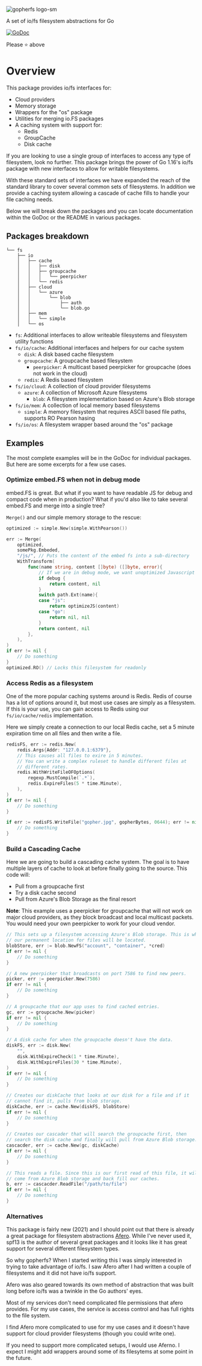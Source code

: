 ![gopherfs logo-sm](https://raw.githubusercontent.com/gopherfs/fs/main/cover.png)

A set of io/fs filesystem abstractions for Go

[![GoDoc](https://godoc.org/github.com/gopherfs/fs?status.svg)](https://godoc.org/github.com/gopherfs/fs) 

Please :star: above

# Overview

This package provides io/fs interfaces for:

- Cloud providers
- Memory storage
- Wrappers for the "os" package
- Utilities for merging io.FS packages
- A caching system with support for:
	- Redis
	- GroupCache
	- Disk cache

If you are looking to use a single group of interfaces to access any type of filesystem, look no further. This package brings the power of Go 1.16's io/fs package with new interfaces to allow for writable filesystems.

With these standard sets of interfaces we have expanded the reach of the standard library to cover several common sets of filesystems. In addition we provide a caching system allowing a cascade of cache fills to handle your file caching needs.

Below we will break down the packages and you can locate documentation within the GoDoc or the README in various packages.

## Packages breakdown
```
└── fs
    ├── io
	│   ├── cache
	│   │   ├── disk
	│   │   ├── groupcache
	│   │   │   └── peerpicker
	│   │   └── redis
	│   ├── cloud
	│   │   └── azure
	│   │       └── blob
	│   │           ├── auth
	│   │           └── blob.go
	│   ├── mem
	│   │   └── simple
	│   └── os
```

- `fs`: Additional interfaces to allow writeable filesystems and filesystem utility functions
- `fs/io/cache`:  Additional interfaces and helpers for our cache system
	- `disk`:  A disk based cache filesystem
	- `groupcache`:  A groupcache based filesystem
		- `peerpicker`: A multicast based peerpicker for groupcache (does not work in the cloud)
	- `redis`:  A Redis based filesystem
- `fs/io/cloud`: A collection of cloud provider filesystems
	- `azure`: A collection of Microsoft Azure filesystems
		- `blob`: A filesystem implementation based on Azure's Blob storage
- `fs/io/mem`: A collection of local memory based filesystems
	- `simple`: A memory filesystem that requires ASCII based file paths, supports RO Pearson hasing
- `fs/io/os`: A filesystem wrapper based around the "os" package

## Examples

The most complete examples will be in the GoDoc for individual packages. But here are some excerpts for a few use cases.

### Optimize embed.FS when not in debug mode

embed.FS is great. But what if you want to have readable JS for debug and compact code when in production?  What if you'd also like to take several embed.FS and merge into a single tree?

`Merge()` and our simple memory storage to the rescue:
```go
optimized := simple.New(simple.WithPearson())

err := Merge(
	optimized, 
	somePkg.Embeded, 
	"/js/", // Puts the content of the embed fs into a sub-directory
	WithTransform(
		func(name string, content []byte) ([]byte, error){
			// If we are in debug mode, we want unoptimized Javascript
			if debug {
				return content, nil
			}
			switch path.Ext(name){
			case "js":
				return optimizeJS(content)
			case "go":
				return nil, nil
			}
			return content, nil
		},
	),
)
if err != nil {
	// Do something
}
optimized.RO() // Locks this filesystem for readonly
```

### Access Redis as a filesystem

One of the more popular caching systems around is Redis. Redis of course has a lot of options around it, but most use cases are simply as a filesystem. If this is your use, you can gain
access to Redis using our `fs/io/cache/redis` implementation.

Here we simply create a connection to our local Redis cache, set a 5 minute expiration time on all files and then write a file.
```go
redisFS, err := redis.New(
	redis.Args{Addr: "127.0.0.1:6379"},
	// This causes all files to exire in 5 minutes.
	// You can write a complex ruleset to handle different files at
	// different rates.
	redis.WithWriteFileOFOptions(
		regexp.MustCompile(`.*`),
		redis.ExpireFiles(5 * time.Minute),
	),
)
if err != nil {
	// Do something
}

if err := redisFS.WriteFile("gopher.jpg", gopherBytes, 0644); err != nil {
	// Do something
}
```

### Build a Cascading Cache

Here we are going to build a cascading cache system. The goal is to have multiple layers of cache to look at before finally going to the source. This code will:

- Pull from a groupcache first
- Try a disk cache second
- Pull from Azure's Blob Storage as the final resort

**Note**: This example uses a peerpicker for groupcache that will not work on major cloud providers, as they block broadcast and local multicast packets. You would need your own peerpicker to work for your cloud vendor.

```go
// This sets up a filesystem accessing Azure's Blob storage. This is where
// our permanent location for files will be located.
blobStore, err := blob.NewFS("account", "container", *cred)
if err != nil {
	// Do something
}

// A new peerpicker that broadcasts on port 7586 to find new peers.
picker, err := peerpicker.New(7586)
if err != nil {
	// Do something
}

// A groupcache that our app uses to find cached entries.
gc, err := groupcache.New(picker)
if err != nil {
	// Do something
}

// A disk cache for when the groupcache doesn't have the data.
diskFS, err := disk.New(
	"", 
	disk.WithExpireCheck(1 * time.Minute), 
	disk.WithExpireFiles(30 * time.Minute),
)
if err != nil {
	// Do something
}

// Creates our diskCache that looks at our disk for a file and if it
// cannot find it, pulls from blob storage.
diskCache, err := cache.New(diskFS, blobStore)
if err != nil {
	// Do something
}

// Creates our cascader that will search the groupcache first, then
// search the disk cache and finally will pull from Azure Blob storage.
cascacder, err := cache.New(gc, diskCache)
if err != nil {
	// Do something
}

// This reads a file. Since this is our first read of this file, it will
// come from Azure Blob storage and back fill our caches.
b, err := cascacder.ReadFile("/path/to/file")
if err != nil {
	// Do something
}
```

### Alternatives

This package is fairly new (2021) and I should point out that there is already a great package for filesystem abstractions [Afero](https://github.com/spf13/afero).  While I've never used it, spf13 is the author of several great packages and it looks like it has great support for several different filesystem types.

So why gopherfs?  When I started writing this I was simply interested in trying to take advantage of io/fs.  I saw Afero after I had written a couple of filesystems and it did not have io/fs support. 

Afero was also geared towards its own method of abstraction that was built long before io/fs was a twinkle in the Go authors' eyes. 

Most of my services don't need complicated file permissions that afero provides. For my use cases, the service is access control and has full rights to the file system.

I find Afero more complicated to use for my use cases and it doesn't have support for cloud provider filesystems (though you could write one). 

If you need to support more complicated setups, I would use Aferno.  I expect I might add wrappers around some of its filesytems at some point in the future.